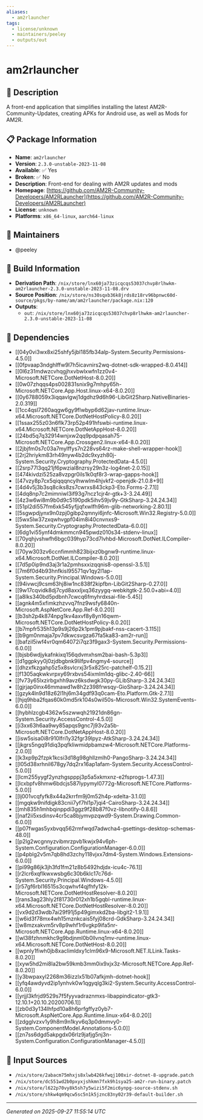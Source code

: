 ```yaml
---
aliases:
  - am2rlauncher
tags:
  - license/unknown
  - maintainers/peeley
  - outputs/out
---
```


# am2rlauncher

## 📝 Description

A front-end application that simplifies installing the latest
AM2R-Community-Updates, creating APKs for Android use, as well as Mods for
AM2R.


## 📋 Package Information

- **Name**: `am2rlauncher`
- **Version**: `2.3.0-unstable-2023-11-08`
- **Available**: ✅ Yes
- **Broken**: ✅ No
- **Description**: Front-end for dealing with AM2R updates and mods
- **Homepage**: [https://github.com/AM2R-Community-Developers/AM2RLauncher](https://github.com/AM2R-Community-Developers/AM2RLauncher)
- **License**: `unknown`
- **Platforms**: `x86_64-linux`, `aarch64-linux`
## 👥 Maintainers

- @peeley


## 🔧 Build Information

- **Derivation Path**: `/nix/store/lnx60ja73zicqcqs53037chvp8rlhwkm-am2rlauncher-2.3.0-unstable-2023-11-08.drv`
- **Source Position**: `/nix/store/ns30sqxb36k8jrds8z18rv96bpnwc60d-source/pkgs/by-name/am/am2rlauncher/package.nix:120`
- **Outputs**:
  - `out`:  `/nix/store/lnx60ja73zicqcqs53037chvp8rlhwkm-am2rlauncher-2.3.0-unstable-2023-11-08`

## 🔗 Dependencies

- [[04y0vi3wx8xi25shfy5jbl185fb34alp-System.Security.Permissions-4.5.0]]
- [[0fpvaap3ndghlffw9l7h5icavnirs2wq-dotnet-sdk-wrapped-8.0.414]]
- [[0l6z31mdwzcvhqgjhxvbwlxwfn1zz0v4-Microsoft.NETCore.DotNetHost-8.0.20]]
- [[0w07zhqqs4ps002831snix9g7mhpy65h-Microsoft.NETCore.App.Host.linux-x64-8.0.20]]
- [[0y6788059x3iqqavlgwj1dgdhz9d6h96-LibGit2Sharp.NativeBinaries-2.0.319]]
- [[1cc4qsl7260aqgw6gy9flwbyp6d62jav-runtime.linux-x64.Microsoft.NETCore.DotNetHostPolicy-8.0.20]]
- [[1ssax255z03n6flk73rp52p491hfswbi-runtime.linux-x64.Microsoft.NETCore.DotNetAppHost-8.0.20]]
- [[24bd5q7q32914wnjxw2qq9pdpqasah75-Microsoft.NETCore.App.Crossgen2.linux-x64-8.0.20]]
- [[2jbjfm0s7c03a7mylffys7n228vs64rz-make-shell-wrapper-hook]]
- [[2rj2hriykm83rh49nyw4b2dc9xyzh80j-System.Security.Cryptography.ProtectedData-4.5.0]]
- [[2srp77l3qq21jf6pwzial8nzrsy29n3z-log4net-2.0.15]]
- [[474kivdzi525za8vzpgr0ils1k0qf8r3-wrap-gapps-hook]]
- [[47vzy8p7cx5qiqqqncylhwwlm4hjvkf2-openjdk-21.0.8+9]]
- [[4d4v5j3b3sq8ciks8zs7cwrxs843ckp3-Eto.Forms-2.7.1]]
- [[4dq8np7c2mimniwl3if93g7ncz1cjr4r-gtk+3-3.24.49]]
- [[4z3w6wi8m9b0d9c5190pdk5ihv59jv9y-GtkSharp-3.24.24.34]]
- [[51pl2di557fm6xk545yfjjqfxwlfh96m-glib-networking-2.80.1]]
- [[5sgwpdjynx9n0zpj0gibp2qmnyi6jnfc-Microsoft.Win32.Registry-5.0.0]]
- [[5wx5lw37zxqwhvgpf04im8i40cnvnxs9-System.Security.Cryptography.ProtectedData-6.0.0]]
- [[6dg1vi55ynf4dmkmmcn945pwdz010s34-stdenv-linux]]
- [[70yqhjvshwfh6bgc039hyp73cd7lvhbd-Microsoft.DotNet.ILCompiler-8.0.20]]
- [[70yw303zv6ccnfimmh823bijxz0bgnw9-runtime.linux-x64.Microsoft.DotNet.ILCompiler-8.0.20]]
- [[7d5p0ip9nd3aj3r1a2pmhsxxizqqnis8-openssl-3.5.1]]
- [[7m6f0d4b93hnfkisl95571qv1qy2l1ap-System.Security.Principal.Windows-5.0.0]]
- [[94ivwcj9csm63hj8iw1nc838f2kipfbn-LibGit2Sharp-0.27.0]]
- [[9w17cqvidk8dj7cyd8axxljxq36zyygq-webkitgtk-2.50.0+abi=4.0]]
- [[a8lks340bd5pdbnh7cwcq6fmyhrdxsai-file-5.45]]
- [[agnk4m5xfimkzhzvvq7fnz9wsfy6840n-Microsoft.AspNetCore.App.Ref-8.0.20]]
- [[b3sh2p4k874npg1kv4axvf8y8yn16qwm-Microsoft.NETCore.DotNetHostPolicy-8.0.20]]
- [[b7mpfr535h13p9s9j26p2k1pm9pjbakf-nss-cacert-3.115]]
- [[b9gm0nmaja7pv7dkwcsvgza67fa5ka83-am2r-run]]
- [[bafzil5iwf4vr0qm64072i7qz3f9gax3-System.Security.Permissions-6.0.0]]
- [[bjsb6wdjykafnkixq156qdvmxhsm2bai-bash-5.3p3]]
- [[d1ggpkyy0j0zjdbgbnk9lilfpv4ngmy4-source]]
- [[dhzxfkzgahp5z5x8svlcrxj3r5x825rc-patchelf-0.15.2]]
- [[f1305aqkwkvrpxy69rxbvs54ixmlm1dq-glibc-2.40-66]]
- [[fv73y65lxzirbgxhh9avz6ksdwgk30py-GLibSharp-3.24.24.34]]
- [[gjrjap0inx46mmawd1w8h2z398frwsqy-GioSharp-3.24.24.34]]
- [[gzyk4ln9d18z62l1hj6m34gdf93q0cam-Eto.Platform.Gtk-2.7.1]]
- [[hjq9hba2fqas60k0md5rk104s0wil50s-Microsoft.Win32.SystemEvents-6.0.0]]
- [[hybhlzcgb4362w5szwwqh21921dn86gn-System.Security.AccessControl-4.5.0]]
- [[i3xx63h6aa9wy85apqs9gnc7j93v2a5b-Microsoft.NETCore.DotNetAppHost-8.0.20]]
- [[isw5sisa0i8r910lfri1y32fgr39lpyz-AtkSharp-3.24.24.34]]
- [[jkgrs5ngq91diq3pqfkliwmidpbamzw4-Microsoft.NETCore.Platforms-2.0.0]]
- [[k3xp9p2fzpk1kcsi3d18g98ghllzmlh0-PangoSharp-3.24.24.34]]
- [[l05d38xrhnil678gy7dq2rx16ap1afam-System.Security.AccessControl-5.0.0]]
- [[lcm255yygf2ynzhgspppj3p5a5xkmxnz-e2fsprogs-1.47.3]]
- [[lcxbpfv8hmw6bdcjs587lypymyl0772g-Microsoft.NETCore.Platforms-5.0.0]]
- [[lj001vcqfyfk8x44a2krrfm9j0m52h4p-xdelta-3.1.0]]
- [[mgqkw9nifdigk83cnii7yf7hl1p7jqi4-CairoSharp-3.24.24.34]]
- [[mh835h1mhbqinppdi3ggz9f28b87f0vz-libnotify-0.8.6]]
- [[naf2ii5xsdinsv4cr5ca8bjymvpzqwd9-System.Drawing.Common-6.0.0]]
- [[p07fwgas5yxbvqq562rmfwqd7adwcha4-gsettings-desktop-schemas-48.0]]
- [[p2lg2wcgnnyzvibmrzpvb1kwjx94v6ph-System.Configuration.ConfigurationManager-6.0.0]]
- [[p4pblg2v5m7qb8hd3zchy118vjxx7dm4-System.Windows.Extensions-6.0.0]]
- [[pi99g86jk3jh3fd1fm21z8b5492hdjdx-icu4c-76.1]]
- [[r2lcr6xqflkwxwsbg6c30b6klc17c76d-System.Security.Principal.Windows-4.5.0]]
- [[r57gf6rbl16515s3cqwhvf4qjfhfy12k-Microsoft.NETCore.DotNetHostResolver-8.0.20]]
- [[rans3ag23hly2f81730r012xh1b5gqbl-runtime.linux-x64.Microsoft.NETCore.DotNetHostResolver-8.0.20]]
- [[vx9d2d3wdb7ai29f91j5p49gimxkd2ba-libgit2-1.9.1]]
- [[w6id3f78mx4wh15mznkcais5fyj08crd-GdkSharp-3.24.24.34]]
- [[w8mzxakvm5rv8p9whf1r6vgkp9ifa5nr-Microsoft.NETCore.App.Runtime.linux-x64-8.0.20]]
- [[wl38fzhnmkhc9g9bdjnml0b0llvnq1mv-runtime.linux-x64.Microsoft.NETCore.DotNetHost-8.0.20]]
- [[wpnly1fiwh0jb8xaclimldxy1clm96x9-Microsoft.NET.ILLink.Tasks-8.0.20]]
- [[xyw5hd2mi8la2bw59kmb3mm0ix9xjx3z-Microsoft.NETCore.App.Ref-8.0.20]]
- [[y3bwpaxyl2268m36izzlx51b07afkjmh-dotnet-hook]]
- [[yfq4awdyvd2ip1ynhvk0w1qgyqlg3ki2-System.Security.AccessControl-6.0.0]]
- [[yrjjl3kfrjd9529s7f5fyyvadraznmxs-libappindicator-gtk3-12.10.1+20.10.20200706.1]]
- [[zb0d3y134lhfpd10a8h6prfgffyz0yb7-Microsoft.AspNetCore.App.Runtime.linux-x64-8.0.20]]
- [[zdgglvzxv1y9h8m9n1kyv6q3p0dmmvy0-System.ComponentModel.Annotations-5.0.0]]
- [[zn7ss6dgd5akpgdx06rlz9jafjg5nj3n-System.Configuration.ConfigurationManager-4.5.0]]

## 📁 Input Sources

- `/nix/store/2abacm75mhxjs8xlwb426kfwqj100xir-dotnet-8-upgrade.patch`
- `/nix/store/dc551wd2b0pxyxjshkmn7fxk9h1sya25-am2r-run-binary.patch`
- `/nix/store/l622p70vy8k5sh7y5wizi5f2mic6ynpg-source-stdenv.sh`
- `/nix/store/shkw4qm9qcw5sc5n1k5jznc83ny02r39-default-builder.sh`

---
*Generated on 2025-09-27 11:55:14 UTC*
